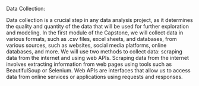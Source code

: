 Data Collection:

Data collection is a crucial step in any data analysis project, as it determines the quality and quantity of the data that will be used for further exploration and modeling. In the first module of the Capstone, we will collect data in various formats, such as .csv files, excel sheets, and databases, from various sources, such as websites, social media platforms, online databases, and more. We will use two methods to collect data: scraping data from the internet and using web APIs. Scraping data from the internet involves extracting information from web pages using tools such as BeautifulSoup or Selenium. Web APIs are interfaces that allow us to access data from online services or applications using requests and responses.
